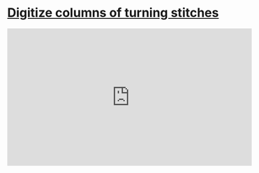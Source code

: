 # [Digitize columns of turning stitches](/wilcom-docs/Summary/summary_-_create/Digitize_columns_of_turning_stitches)

<iframe src="https://www.youtube.com/embed/m5Li83Xe24k" frameborder="0" 
      allow="accelerometer; autoplay; clipboard-write; encrypted-media; gyroscope; picture-in-picture" 
      allowfullscreen="" style="width: 560px; height: 315px;">
</iframe>
